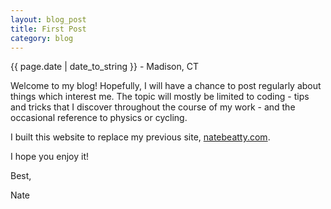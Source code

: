 ```yaml
---
layout: blog_post
title: First Post
category: blog
---
```


{{ page.date | date_to_string }} - Madison, CT

<!---
Post content goes here.
-->

Welcome to my blog! Hopefully, I will have a chance to post regularly about things which interest me. The topic will mostly be limited to coding - tips and tricks that I discover throughout the course of my work - and the occasional reference to physics or cycling.

I built this website to replace my previous site, [natebeatty.com](http://natebeatty.com).

I hope you enjoy it!

Best,

Nate